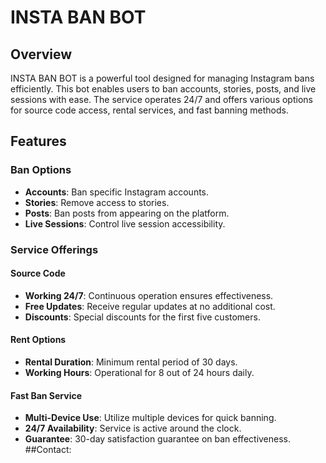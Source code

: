 # INSTA BAN BOT

## Overview
INSTA BAN BOT is a powerful tool designed for managing Instagram bans efficiently. This bot enables users to ban accounts, stories, posts, and live sessions with ease. The service operates 24/7 and offers various options for source code access, rental services, and fast banning methods.

## Features

### Ban Options
- **Accounts**: Ban specific Instagram accounts.
- **Stories**: Remove access to stories.
- **Posts**: Ban posts from appearing on the platform.
- **Live Sessions**: Control live session accessibility.

### Service Offerings
#### Source Code
- **Working 24/7**: Continuous operation ensures effectiveness.
- **Free Updates**: Receive regular updates at no additional cost.
- **Discounts**: Special discounts for the first five customers.

#### Rent Options
- **Rental Duration**: Minimum rental period of 30 days.
- **Working Hours**: Operational for 8 out of 24 hours daily.

#### Fast Ban Service
- **Multi-Device Use**: Utilize multiple devices for quick banning.
- **24/7 Availability**: Service is active around the clock.
- **Guarantee**: 30-day satisfaction guarantee on ban effectiveness.
##Contact:
